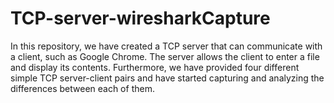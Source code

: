 # TCP-server-wiresharkCapture
In this repository, we have created a TCP server that can communicate with a client, such as Google Chrome. The server allows the client to enter a file and display its contents. Furthermore, we have provided four different simple TCP server-client pairs and have started capturing and analyzing the differences between each of them.
